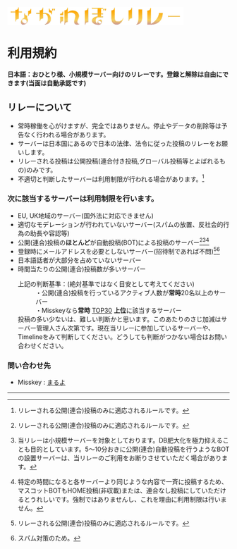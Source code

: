 ![ながれぼしリレー](meteoor_relay.png)
# 利用規約

**日本語：おひとり様、小規模サーバー向けのリレーです。登録と解除は自由にできます(当面は自動承認です)**


## リレーについて
+ 常時稼働を心がけますが、完全ではありません。停止やデータの削除等は予告なく行われる場合があります。
+ サーバーは日本国にあるので日本の法律、法令に従った投稿のリレーをお願いします。
+ リレーされる投稿は公開投稿(連合付き投稿,グローバル投稿等とよばれるもの)のみです。
+ 不適切と判断したサーバーは利用制限が行われる場合があります。[^1]


### 次に該当するサーバーは利用制限を行います。
+ EU, UK地域のサーバー(国外法に対応できません)
+ 適切なモデレーションが行われていないサーバー(スパムの放置、反社会的行為の助長や容認等)
+ 公開(連合)投稿の**ほとんど**が自動投稿(BOT)による投稿のサーバー[^1][^2][^3]
+ 登録時にメールアドレスを必要としないサーバー(招待制であれば不問)[^1][^4]
+ 日本語話者が大部分を占めていないサーバー
+ 時間当たりの公開(連合)投稿数が多いサーバー
  <dl>
      <dt>上記の判断基準：(絶対基準ではなく目安として考えてください)</dt>
      <dd>・公開(連合)投稿を行っているアクティブ人数が<strong>常時</strong>20名以上のサーバー</dd>
      <dd>・Misskeyなら<strong>常時</strong> <a href="https://p1.a9z.dev/@jm">TOP30</a> <strong>上位</strong>に該当するサーバー</dd>
      <dt>投稿の多い少ないは、難しい判断かと思います。このあたりのさじ加減はサーバー管理人さん次第です。現在当リレーに参加しているサーバーや、Timelineをみて判断してください。どうしても判断がつかない場合はお問い合わせください。</dt>
  </dl>


### 問い合わせ先

+ Misskey :  [まるよ](https://lied.marjo.win/@marja)  

***
[^1]:リレーされる公開(連合)投稿のみに適応されるルールです。
[^2]: 当リレーは小規模サーバーを対象としております。DB肥大化を極力抑えることも目的としています。5～10分おきに公開(連合)自動投稿を行うようなBOTの設置サーバーは、当リレーのご利用をお断りさせていただく場合があります。
[^3]:特定の時間になると各サーバーより同じような内容で一斉に投稿するため、マスコットBOTもHOME投稿(非収載)または、連合なし投稿にしていただけるとうれしいです。強制ではありませんし、これを理由に利用制限は行いません。
[^4]:スパム対策のため。
